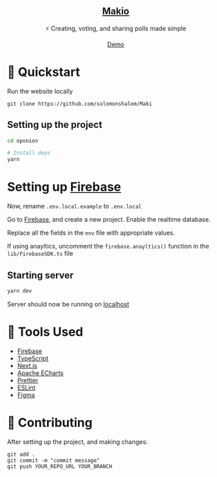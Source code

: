 <p align="center">
  <a href="https://makio.vercel.app/">
    <h2 align="center">Makio</h2>
  </a>
</p> 
<p align="center">⚡ Creating, voting, and sharing polls made simple</p>
<p align="center">
  <a href="https://makio.vercel.app/">Demo</a>
 </p>

# 🚀 Quickstart 

Run the website locally

```
git clone https://github.com/solomonshalom/Maki
```

## Setting up the project

```bash
cd oponion

# Install deps
yarn
```

# Setting up [Firebase](https://firebase.google.com/)

Now, rename `.env.local.example` to `.env.local`

Go to [Firebase](https://console.firebase.google.com/u/0/), and create a new project. Enable the realtime database.

Replace all the fields in the `env` file with appropriate values.

If using anayltics, uncomment the `firebase.anayltics()` function in the `lib/FirebaseSDK.ts` file

## Starting server

```bash
yarn dev
```

Server should now be running on [localhost](https://localhost:3000)

# 🔧 Tools Used

 - [Firebase](https://firebase.google.com/)
 - [TypeScript](https://www.typescriptlang.org/)
 - [Next.js](https://nextjs.org/)
 - [Apache ECharts](https://echarts.apache.org/)
 - [Prettier](https://prettier.io/)
 - [ESLint](https://eslint.org/)
 - [Figma](https://www.figma.com/)

# 🤞 Contributing

After setting up the project, and making changes:

```git
git add .
git commit -m "commit message"
git push YOUR_REPO_URL YOUR_BRANCH
```
